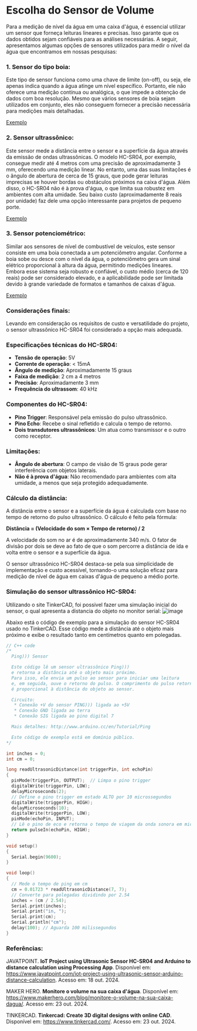 # Escolha do Sensor de Volume

Para a medição de nível da água em uma caixa d'água, é essencial utilizar um sensor que forneça leituras lineares e precisas. Isso garante que os dados obtidos sejam confiáveis para as análises necessárias. A seguir, apresentamos algumas opções de sensores utilizados para medir o nível da água que encontramos em nossas pesquisas:

### 1. Sensor do tipo boia:
Este tipo de sensor funciona como uma chave de limite (on-off), ou seja, ele apenas indica quando a água atinge um nível específico. Portanto, ele não oferece uma medição contínua ou analógica, o que impede a obtenção de dados com boa resolução. Mesmo que vários sensores de boia sejam utilizados em conjunto, eles não conseguem fornecer a precisão necessária para medições mais detalhadas.

[Exemplo](https://www.fermarc.com/produto/sensor-de-nivel-de-agua.html#:~:text=O%20sensor%20de%20n%C3%ADvel%20de,desloca%20um%20pouco%20o%20flutuador)  

### 2. Sensor ultrassônico:
Este sensor mede a distância entre o sensor e a superfície da água através da emissão de ondas ultrassônicas. O modelo HC-SR04, por exemplo, consegue medir até 4 metros com uma precisão de aproximadamente 3 mm, oferecendo uma medição linear. No entanto, uma das suas limitações é o ângulo de abertura de cerca de 15 graus, que pode gerar leituras imprecisas se houver bordas ou obstáculos próximos na caixa d'água. Além disso, o HC-SR04 não é à prova d'água, o que limita sua robustez em ambientes com alta umidade. Seu baixo custo (aproximadamente 8 reais por unidade) faz dele uma opção interessante para projetos de pequeno porte.

[Exemplo](https://www.robocore.net/sensor-robo/sensor-de-distancia-ultrassonico-hc-sr04?gad_source=1&gclid=CjwKCAjw1NK4BhAwEiwAVUHPUM2qHLxETvUIdYOGJupQ2GE1Csmj0hMyS9Otl42UBp8TCn5XkkAFlRoC4wsQAvD_BwE)  

### 3. Sensor potenciométrico:
Similar aos sensores de nível de combustível de veículos, este sensor consiste em uma boia conectada a um potenciômetro angular. Conforme a boia sobe ou desce com o nível da água, o potenciômetro gera um sinal elétrico proporcional à altura da água, permitindo medições lineares. Embora esse sistema seja robusto e confiável, o custo médio (cerca de 120 reais) pode ser considerado elevado, e a aplicabilidade pode ser limitada devido à grande variedade de formatos e tamanhos de caixas d'água.

[Exemplo](https://produto.mercadolivre.com.br/MLB-1344418581-sensor-nivel-boia-bosch-civic-18-20-2012-2013-2014-2015-_JM#position%3D3%26search_layout%3Dstack%26type%3Ditem%26tracking_id%3Dc3022dd1-b3b7-4062-82dc-22f2bc8ecaa4)  

### Considerações finais:
Levando em consideração os requisitos de custo e versatilidade do projeto, o sensor ultrassônico HC-SR04 foi considerado a opção mais adequada. 

### Especificações técnicas do HC-SR04:
- **Tensão de operação**: 5V
- **Corrente de operação**: < 15mA
- **Ângulo de medição**: Aproximadamente 15 graus
- **Faixa de medição**: 2 cm a 4 metros
- **Precisão**: Aproximadamente 3 mm
- **Frequência do ultrassom**: 40 kHz

### Componentes do HC-SR04:
- **Pino Trigger**: Responsável pela emissão do pulso ultrassônico.
- **Pino Echo**: Recebe o sinal refletido e calcula o tempo de retorno.
- **Dois transdutores ultrassônicos**: Um atua como transmissor e o outro como receptor.

### Limitações:
- **Ângulo de abertura**: O campo de visão de 15 graus pode gerar interferência com objetos laterais.
- **Não é à prova d'água**: Não recomendado para ambientes com alta umidade, a menos que seja protegido adequadamente.

### Cálculo da distância:
A distância entre o sensor e a superfície da água é calculada com base no tempo de retorno do pulso ultrassônico. O cálculo é feito pela fórmula:

**Distância = (Velocidade do som × Tempo de retorno) / 2**

A velocidade do som no ar é de aproximadamente 340 m/s. O fator de divisão por dois se deve ao fato de que o som percorre a distância de ida e volta entre o sensor e a superfície da água.

O sensor ultrassônico HC-SR04 destaca-se pela sua simplicidade de implementação e custo acessível, tornando-o uma solução eficaz para medição de nível de água em caixas d'água de pequeno a médio porte.

### Simulação do sensor ultrassônico HC-SR04:
Utilizando o site TinkerCAD, foi possivel fazer uma simulação inicial do sensor, o qual apresenta a distancia do objeto no monitor serial:
![image](https://github.com/user-attachments/assets/ccdfcfde-f5be-4639-b049-a577a22a9823)

Abaixo está o código de exemplo para a simulação do sensor HC-SR04 usado no TinkerCAD. Esse código mede a distância até o objeto mais próximo e exibe o resultado tanto em centímetros quanto em polegadas.

```cpp
// C++ code
/*
  Ping))) Sensor

  Este código lê um sensor ultrassônico Ping))) 
  e retorna a distância até o objeto mais próximo. 
  Para isso, ele envia um pulso ao sensor para iniciar uma leitura 
  e, em seguida, ouve o retorno do pulso. O comprimento do pulso retornado 
  é proporcional à distância do objeto ao sensor.

  Circuito:
   * Conexão +V do sensor PING))) ligada ao +5V
   * Conexão GND ligada ao terra
   * Conexão SIG ligada ao pino digital 7

  Mais detalhes: http://www.arduino.cc/en/Tutorial/Ping

  Este código de exemplo está em domínio público.
*/

int inches = 0;
int cm = 0;

long readUltrasonicDistance(int triggerPin, int echoPin)
{
  pinMode(triggerPin, OUTPUT);  // Limpa o pino trigger
  digitalWrite(triggerPin, LOW);
  delayMicroseconds(2);
  // Define o pino trigger em estado ALTO por 10 microssegundos
  digitalWrite(triggerPin, HIGH);
  delayMicroseconds(10);
  digitalWrite(triggerPin, LOW);
  pinMode(echoPin, INPUT);
  // Lê o pino de eco e retorna o tempo de viagem da onda sonora em microssegundos
  return pulseIn(echoPin, HIGH);
}

void setup()
{
  Serial.begin(9600);
}

void loop()
{
  // Mede o tempo de ping em cm
  cm = 0.01723 * readUltrasonicDistance(7, 7);
  // Converte para polegadas dividindo por 2.54
  inches = (cm / 2.54);
  Serial.print(inches);
  Serial.print("in, ");
  Serial.print(cm);
  Serial.println("cm");
  delay(100); // Aguarda 100 milissegundos
}
```
### Referências:
JAVATPOINT. **IoT Project using Ultrasonic Sensor HC-SR04 and Arduino to distance calculation using Processing App**. Disponível em: https://www.javatpoint.com/iot-project-using-ultrasonic-sensor-arduino-distance-calculation. Acesso em: 18 out. 2024.

MAKER HERO. **Monitore o volume na sua caixa d'água**. Disponível em: https://www.makerhero.com/blog/monitore-o-volume-na-sua-caixa-dagua/. Acesso em: 23 out. 2024.

TINKERCAD. **Tinkercad: Create 3D digital designs with online CAD**. Disponível em: https://www.tinkercad.com/. Acesso em: 23 out. 2024.


